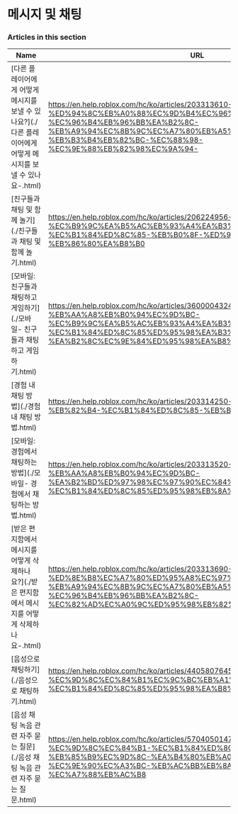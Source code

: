 # 메시지 및 채팅  
### Articles in this section
Name|URL
-|-
[다른 플레이어에게 어떻게 메시지를 보낼 수 있나요?](./다른 플레이어에게 어떻게 메시지를 보낼 수 있나요-.html) |https://en.help.roblox.com/hc/ko/articles/203313610-%EB%8B%A4%EB%A5%B8-%ED%94%8C%EB%A0%88%EC%9D%B4%EC%96%B4%EC%97%90%EA%B2%8C-%EC%96%B4%EB%96%BB%EA%B2%8C-%EB%A9%94%EC%8B%9C%EC%A7%80%EB%A5%BC-%EB%B3%B4%EB%82%BC-%EC%88%98-%EC%9E%88%EB%82%98%EC%9A%94-
[친구들과 채팅 및 함께 놀기](./친구들과 채팅 및 함께 놀기.html) |https://en.help.roblox.com/hc/ko/articles/206224956-%EC%B9%9C%EA%B5%AC%EB%93%A4%EA%B3%BC-%EC%B1%84%ED%8C%85-%EB%B0%8F-%ED%95%A8%EA%BB%98-%EB%86%80%EA%B8%B0
[모바일: 친구들과 채팅하고 게임하기](./모바일- 친구들과 채팅하고 게임하기.html) |https://en.help.roblox.com/hc/ko/articles/360000432483-%EB%AA%A8%EB%B0%94%EC%9D%BC-%EC%B9%9C%EA%B5%AC%EB%93%A4%EA%B3%BC-%EC%B1%84%ED%8C%85%ED%95%98%EA%B3%A0-%EA%B2%8C%EC%9E%84%ED%95%98%EA%B8%B0
[경험 내 채팅 방법](./경험 내 채팅 방법.html) |https://en.help.roblox.com/hc/ko/articles/203314250-%EA%B2%BD%ED%97%98-%EB%82%B4-%EC%B1%84%ED%8C%85-%EB%B0%A9%EB%B2%95
[모바일: 경험에서 채팅하는 방법](./모바일- 경험에서 채팅하는 방법.html) |https://en.help.roblox.com/hc/ko/articles/203313520-%EB%AA%A8%EB%B0%94%EC%9D%BC-%EA%B2%BD%ED%97%98%EC%97%90%EC%84%9C-%EC%B1%84%ED%8C%85%ED%95%98%EB%8A%94-%EB%B0%A9%EB%B2%95
[받은 편지함에서 메시지를 어떻게 삭제하나요?](./받은 편지함에서 메시지를 어떻게 삭제하나요-.html) |https://en.help.roblox.com/hc/ko/articles/203313690-%EB%B0%9B%EC%9D%80-%ED%8E%B8%EC%A7%80%ED%95%A8%EC%97%90%EC%84%9C-%EB%A9%94%EC%8B%9C%EC%A7%80%EB%A5%BC-%EC%96%B4%EB%96%BB%EA%B2%8C-%EC%82%AD%EC%A0%9C%ED%95%98%EB%82%98%EC%9A%94-
[음성으로 채팅하기](./음성으로 채팅하기.html) |https://en.help.roblox.com/hc/ko/articles/4405807645972-%EC%9D%8C%EC%84%B1%EC%9C%BC%EB%A1%9C-%EC%B1%84%ED%8C%85%ED%95%98%EA%B8%B0
[음성 채팅 녹음 관련 자주 묻는 질문](./음성 채팅 녹음 관련 자주 묻는 질문.html) |https://en.help.roblox.com/hc/ko/articles/5704050147604-%EC%9D%8C%EC%84%B1-%EC%B1%84%ED%8C%85-%EB%85%B9%EC%9D%8C-%EA%B4%80%EB%A0%A8-%EC%9E%90%EC%A3%BC-%EB%AC%BB%EB%8A%94-%EC%A7%88%EB%AC%B8